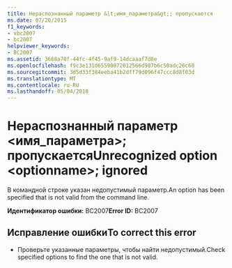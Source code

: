 ```yaml
---
title: Нераспознанный параметр &lt;имя_параметра&gt;; пропускается
ms.date: 07/20/2015
f1_keywords:
- vbc2007
- bc2007
helpviewer_keywords:
- BC2007
ms.assetid: 3668a70f-44fc-4f45-9af9-14dcaaaf7d8e
ms.openlocfilehash: f9c3e131d65590072012566d907b6c50adc26c60
ms.sourcegitcommit: 3d5d33f384eeba41b2dff79d096f47ccc8d8f03d
ms.translationtype: MT
ms.contentlocale: ru-RU
ms.lasthandoff: 05/04/2018
---
```

# <a name="unrecognized-option-ltoptionnamegt-ignored"></a><span data-ttu-id="0fae8-102">Нераспознанный параметр &lt;имя_параметра&gt;; пропускается</span><span class="sxs-lookup"><span data-stu-id="0fae8-102">Unrecognized option &lt;optionname&gt;; ignored</span></span>
<span data-ttu-id="0fae8-103">В командной строке указан недопустимый параметр.</span><span class="sxs-lookup"><span data-stu-id="0fae8-103">An option has been specified that is not valid from the command line.</span></span>  
  
 <span data-ttu-id="0fae8-104">**Идентификатор ошибки:** BC2007</span><span class="sxs-lookup"><span data-stu-id="0fae8-104">**Error ID:** BC2007</span></span>  
  
## <a name="to-correct-this-error"></a><span data-ttu-id="0fae8-105">Исправление ошибки</span><span class="sxs-lookup"><span data-stu-id="0fae8-105">To correct this error</span></span>  
  
-   <span data-ttu-id="0fae8-106">Проверьте указанные параметры, чтобы найти недопустимый.</span><span class="sxs-lookup"><span data-stu-id="0fae8-106">Check specified options to find the one that is not valid.</span></span>